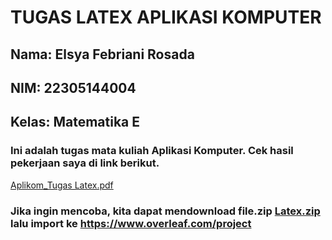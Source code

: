 # TUGAS LATEX APLIKASI KOMPUTER
## Nama: Elsya Febriani Rosada
## NIM: 22305144004
## Kelas: Matematika E
### Ini adalah tugas mata kuliah Aplikasi Komputer. Cek hasil pekerjaan saya di link berikut. 
[Aplikom_Tugas Latex.pdf](https://github.com/Elsyafr/tugaslatex/files/13520680/Aplikom_Tugas.Latex.pdf)
### Jika ingin mencoba, kita dapat mendownload file.zip [Latex.zip](https://github.com/Elsyafr/tugaslatex/files/13520758/Latex.zip) lalu import ke https://www.overleaf.com/project
